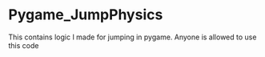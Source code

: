 # Pygame_JumpPhysics

This contains logic I made for jumping in pygame.
Anyone is allowed to use this code
